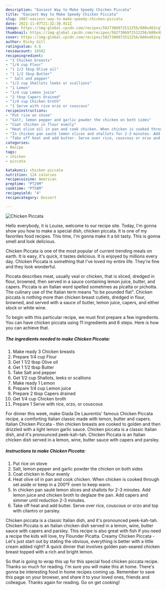 ```yaml
---
description: "Easiest Way to Make Speedy Chicken Piccata"
title: "Easiest Way to Make Speedy Chicken Piccata"
slug: 1087-easiest-way-to-make-speedy-chicken-piccata
date: 2021-11-07T21:32:30.911Z
image: https://img-global.cpcdn.com/recipes/5827306972512256/680x482cq70/chicken-piccata-recipe-main-photo.jpg
thumbnail: https://img-global.cpcdn.com/recipes/5827306972512256/680x482cq70/chicken-piccata-recipe-main-photo.jpg
cover: https://img-global.cpcdn.com/recipes/5827306972512256/680x482cq70/chicken-piccata-recipe-main-photo.jpg
author: Ricky Gill
ratingvalue: 4.6
reviewcount: 16582
recipeingredient:
- "3 Chicken breasts"
- "1/4 cup Flour"
- "1 1/2 tbsp Olive oil"
- "1 1/2 tbsp Butter"
- " Salt and pepper"
- "1/2 cup Shallots leeks or scallions"
- "1 Lemon"
- "1/4 cup Lemon juice"
- "2 tbsp Capers drained"
- "1/4 cup Chicken broth"
- "1 Serve with rice orzo or couscous"
recipeinstructions:
- "Put rice on stove"
- "Salt, lemon pepper and garlic powder the chicken on both sides"
- "Coat chicken in flour evenly"
- "Heat olive oil in pan and cook chicken. When chicken is cooked through set aside or keep in a 200°F oven to keep warm."
- "In chicken pan sauté lemon slices and shallots for 2-3 minutes. Add lemon juice and chicken broth to deglaze the pan. Add capers and simmer until reduction 2-3 minutes."
- "Take off heat and add butter. Serve over rice, couscous or orzo and top with cilantro or parsley."
categories:
- Recipe
tags:
- chicken
- piccata

katakunci: chicken piccata 
nutrition: 124 calories
recipecuisine: American
preptime: "PT29M"
cooktime: "PT58M"
recipeyield: "4"
recipecategory: Dessert

---
```



![Chicken Piccata](https://img-global.cpcdn.com/recipes/5827306972512256/680x482cq70/chicken-piccata-recipe-main-photo.jpg)

Hello everybody, it is Louise, welcome to our recipe site. Today, I'm gonna show you how to make a special dish, chicken piccata. It is one of my favorites food recipes. This time, I'm gonna make it a bit tasty. This is gonna smell and look delicious.

Chicken Piccata is one of the most popular of current trending meals on earth. It is easy, it's quick, it tastes delicious. It is enjoyed by millions every day. Chicken Piccata is something that I've loved my entire life. They're fine and they look wonderful.

Piccata describes meat, usually veal or chicken, that is sliced, dredged in flour, browned, then served in a sauce containing lemon juice, butter, and capers. Piccata is an Italian word spelled sometimes as picatta or pichotta. The culinary use of the Italian term means &#34;to be pounded flat&#34;. Chicken piccata is nothing more than chicken breast cutlets, dredged in flour, browned, and served with a sauce of butter, lemon juice, capers, and either stock or white wine.


To begin with this particular recipe, we must first prepare a few ingredients. You can have chicken piccata using 11 ingredients and 6 steps. Here is how you can achieve that.

<!--inarticleads1-->

##### The ingredients needed to make Chicken Piccata:

1. Make ready 3 Chicken breasts
1. Prepare 1/4 cup Flour
1. Get 1 1/2 tbsp Olive oil
1. Get 1 1/2 tbsp Butter
1. Take  Salt and pepper
1. Get 1/2 cup Shallots, leeks or scallions
1. Make ready 1 Lemon
1. Prepare 1/4 cup Lemon juice
1. Prepare 2 tbsp Capers drained
1. Get 1/4 cup Chicken broth
1. Prepare 1 Serve with rice, orzo, or couscous


For dinner this week, make Giada De Laurentiis&#39; famous Chicken Piccata recipe, a comforting Italian classic made with lemon, butter and capers. Italian Chicken Piccata - thin chicken breasts are cooked to golden and then drizzled with a light lemon garlic sauce. Chicken piccata is a classic Italian dish, and it&#39;s pronounced peek-kah-tah. Chicken Piccata is an Italian chicken dish served in a lemon, wine, butter sauce with capers and parsley. 

<!--inarticleads2-->

##### Instructions to make Chicken Piccata:

1. Put rice on stove
1. Salt, lemon pepper and garlic powder the chicken on both sides
1. Coat chicken in flour evenly
1. Heat olive oil in pan and cook chicken. When chicken is cooked through set aside or keep in a 200°F oven to keep warm.
1. In chicken pan sauté lemon slices and shallots for 2-3 minutes. Add lemon juice and chicken broth to deglaze the pan. Add capers and simmer until reduction 2-3 minutes.
1. Take off heat and add butter. Serve over rice, couscous or orzo and top with cilantro or parsley.


Chicken piccata is a classic Italian dish, and it&#39;s pronounced peek-kah-tah. Chicken Piccata is an Italian chicken dish served in a lemon, wine, butter sauce with capers and parsley. This recipe is also great with fish if you need a recipe the kids will love, try Flounder Picatta. Creamy Chicken Piccata - Let&#39;s just start out by stating the obvious, everything is better with a little cream added right? A quick dinner that involves golden pan-seared chicken breast topped with a rich and bright lemon. 

So that is going to wrap this up for this special food chicken piccata recipe. Thanks so much for reading. I'm sure you will make this at home. There's gonna be interesting food in home recipes coming up. Remember to save this page on your browser, and share it to your loved ones, friends and colleague. Thanks again for reading. Go on get cooking!
